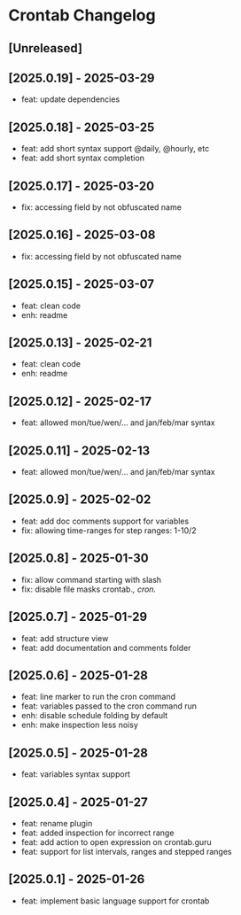 <!-- Keep a Changelog guide -> https://keepachangelog.com -->

# Crontab Changelog

## [Unreleased]

## [2025.0.19] - 2025-03-29

- feat: update dependencies

## [2025.0.18] - 2025-03-25

- feat: add short syntax support @daily, @hourly, etc
- feat: add short syntax completion

## [2025.0.17] - 2025-03-20

- fix: accessing field by not obfuscated name

## [2025.0.16] - 2025-03-08

- fix: accessing field by not obfuscated name

## [2025.0.15] - 2025-03-07

- feat: clean code
- enh: readme

## [2025.0.13] - 2025-02-21

- feat: clean code
- enh: readme

## [2025.0.12] - 2025-02-17

- feat: allowed mon/tue/wen/... and jan/feb/mar syntax

## [2025.0.11] - 2025-02-13

- feat: allowed mon/tue/wen/... and jan/feb/mar syntax

## [2025.0.9] - 2025-02-02

- feat: add doc comments support for variables
- fix: allowing time-ranges for step ranges: 1-10/2

## [2025.0.8] - 2025-01-30

- fix: allow command starting with slash
- fix: disable file masks crontab.*, cron.*

## [2025.0.7] - 2025-01-29

- feat: add structure view
- feat: add documentation and comments folder

## [2025.0.6] - 2025-01-28

- feat: line marker to run the cron command
- feat: variables passed to the cron command run
- enh: disable schedule folding by default
- enh: make inspection less noisy

## [2025.0.5] - 2025-01-28

- feat: variables syntax support

## [2025.0.4] - 2025-01-27

- feat: rename plugin
- feat: added inspection for incorrect range
- feat: add action to open expression on crontab.guru
- feat: support for list intervals, ranges and stepped ranges

## [2025.0.1] - 2025-01-26

- feat: implement basic language support for crontab
